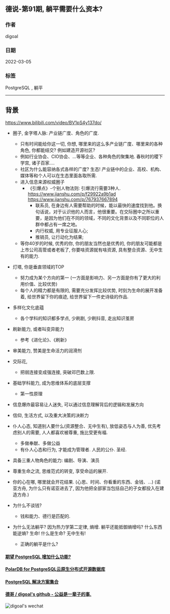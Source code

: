 ## 德说-第91期, 躺平需要什么资本?       
                       
### 作者                            
digoal                                                
                                                
### 日期                                                
2022-03-05                                               
                                                
### 标签                                             
PostgreSQL , 躺平                 
                                              
----                                              
                                              
## 背景    
https://www.bilibili.com/video/BV1pS4y137do/   
  
  
- 圈子, 金字塔人脉: 产业链广度、角色的广度.   
    - 只有时间能给你这一切, 你想, 哪里来的这么多产业链广度、哪里来的各种角色, 你都能结交? 例如建造开源社区?      
    - 例如行业协会、CIO协会、...等等企业、各种角色的聚集地. 春秋时的稷下学宫, 诸子百家....    
    - 社区为什么能容纳各式各样的广度? 生态! 产业链中的企业、高校、机构、媒体等和个人可以在生态里面各取所需. 
    - 进入信息来源权威圈子
        - 《引爆点》-个别人物法则: 引爆流行需要3种人. https://www.jianshu.com/p/f29922a9b1ad    https://www.jianshu.com/p/767937667894      
            - 联系员, 在身边有人需要帮助的时候，能以最快的速度找到他。换句话说，对于认识他的人而言，他很重要。在交际圈中之所以重要，是因为他们在不同的领域，不同的文化背景以及不同职位的人群中都占有一席之地。   
            - 内行权威, 用专业征服人心; 
            - 推销员, 让行动化为结果; 
    - 等你40岁的时候, 优秀的你, 你的朋友当然也是优秀的, 你的朋友可能都是上市公司高管或者老板了, 你要啥资源就有啥资源, 具有整合资源、无中生有的能力.  
- 灯塔, 你是垂直领域的TOP  
    - 努力成为某个方向的第一 (一方面是影响力、另一方面是你有了更大的利用价值、比较优势)    
    - 每个人的精力都是有限的, 需要充分发挥比较优势, 时刻为生命的展开准备着, 给世界留下你的痕迹, 给世界留下一件史诗级的作品.   
- 多样化文化底蕴    
    - 各个学科的知识都多学点, 少刷剧, 少刷抖音, 走出知识茧房  
- 刷新能力, 或者叫变异能力
    - 参考《进化论》、《刷新》
- 审美能力, 赞美是生命活力的润滑剂    
- 交际花,   
    - 把弱连接变成强连接, 突破邓巴数上限.  
- 基础学科能力, 成为思维体系的底层支撑    
    - 第一性原理   
- 信息爆炸最容易让人迷失, 可以通过信息理解背后的逻辑和发展方向
- 信仰, 生活方式, 以及重大决策的决断力    
- 仆人心态, 知道别人要什么(资源整合、无中生有), 放低姿态与人为善, 优先考虑别人的需要, 人人都喜欢被尊重, 施比受更有福.   
    - 多做奉献、多做公益
    - 有仆人心态和行为, 才能成为管理者.  人民的公仆.  圣经.   
- 具备三重人物角色的能力: 编剧、导演、演员  
- 尊重生命之流, 思维范式的转变, 享受命运的展开.       
- 你的心在哪, 哪里就会开花结果. (心思、时间、你看重的东西、金钱、...)  (诺亚方舟, 为什么只有诺亚进去了, 因为他把全部家当包括自己的子女都投入在建造方舟.)  
  
  
- 为什么不谈钱?
    - 钱和能力、德行是匹配的.  
  
- 为什么无法躺平? 因为热力学第二定律, 熵增. 躺平还能抵御熵增吗? 什么东西能逆熵? 生命! 什么是生命? 无中生有!   
    - 正确的躺平是什么?         
  
#### [期望 PostgreSQL 增加什么功能?](https://github.com/digoal/blog/issues/76 "269ac3d1c492e938c0191101c7238216")
  
  
#### [PolarDB for PostgreSQL云原生分布式开源数据库](https://github.com/ApsaraDB/PolarDB-for-PostgreSQL "57258f76c37864c6e6d23383d05714ea")
  
  
#### [PostgreSQL 解决方案集合](https://yq.aliyun.com/topic/118 "40cff096e9ed7122c512b35d8561d9c8")
  
  
#### [德哥 / digoal's github - 公益是一辈子的事.](https://github.com/digoal/blog/blob/master/README.md "22709685feb7cab07d30f30387f0a9ae")
  
  
![digoal's wechat](../pic/digoal_weixin.jpg "f7ad92eeba24523fd47a6e1a0e691b59")
  
